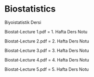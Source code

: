 # Biostatistics

Biyoistatistik Dersi

Biostat-Lecture 1.pdf = 1. Hafta Ders Notu

Biostat-Lecture 2.pdf = 2. Hafta Ders Notu

Biostat-Lecture 3.pdf = 3. Hafta Ders Notu

Biostat-Lecture 4.pdf = 4. Hafta Ders Notu

Biostat-Lecture 5.pdf = 5. Hafta Ders Notu
